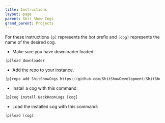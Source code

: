```yaml
---
title: Instructions
layout: page
parent: Shit Show Cogs
grand_parent: Projects
---
```



For these instructions `[p]` represents the bot prefix and `[cog]` represents the name of the desired cog.


- Make sure you have downloader loaded.

```py
[p]load downloader
```

- Add the repo to your instance.

```py
[p]repo add ShitShowCogs https://github.com/ShitShowDevelopment/ShitShowCogs
```

- Install a cog with this command:

```py
[p]cog install BackRoomCogs [cog]
```

- Load the installed cog with this command:

```py
[p]load [cog]
```
